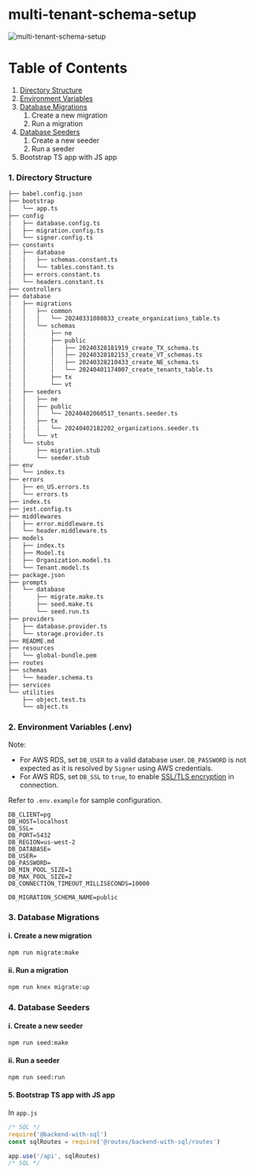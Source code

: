 # multi-tenant-schema-setup

![multi-tenant-schema-setup](https://github.com/kritish-dhaubanjar/multi-tenant-schema-setup/assets/25634165/73b6177b-e650-4231-9814-348ec46bf5a2)

# Table of Contents
1. [Directory Structure](#directory-structure)
2. [Environment Variables](#environment-variables)
3. [Database Migrations](#database-migrations)
   1. Create a new migration
   2. Run a migration
4. [Database Seeders](#database-seeders)
   1. Create a new seeder
   2. Run a seeder
5. Bootstrap TS app with JS app

### 1. Directory Structure

<a name="directory-structure"></a>

```bash
├── babel.config.json
├── bootstrap                                                           # bootstrap with existing api
│   └── app.ts
├── config                                                              # application wide configurations
│   ├── database.config.ts
│   ├── migration.config.ts
│   └── signer.config.ts
├── constants                                                           # application wide constants
│   ├── database
│   │   ├── schemas.constant.ts
│   │   └── tables.constant.ts
│   ├── errors.constant.ts
│   └── headers.constant.ts
├── controllers                                                         # http controllers
├── database                                                            # database migrations, seeders, stubs
│   ├── migrations
│   │   ├── common
│   │   │   └── 20240331080833_create_organizations_table.ts
│   │   └── schemas
│   │       ├── ne
│   │       ├── public
│   │       │   ├── 20240328181919_create_TX_schema.ts
│   │       │   ├── 20240328182153_create_VT_schemas.ts
│   │       │   ├── 20240328210433_create_NE_schema.ts
│   │       │   └── 20240401174007_create_tenants_table.ts
│   │       ├── tx
│   │       └── vt
│   ├── seeders
│   │   ├── ne
│   │   ├── public
│   │   │   └── 20240402060517_tenants.seeder.ts
│   │   ├── tx
│   │   │   └── 20240402182202_organizations.seeder.ts
│   │   └── vt
│   └── stubs
│       ├── migration.stub
│       └── seeder.stub
├── env                                                                 # application wide environment variables
│   └── index.ts
├── errors                                                              # application wide handled exceptions
│   ├── en_US.errors.ts
│   └── errors.ts
├── index.ts
├── jest.config.ts
├── middlewares                                                         # http middlewares
│   ├── error.middleware.ts
│   └── header.middleware.ts
├── models                                                              # DB functional models
│   ├── index.ts
│   ├── Model.ts
│   ├── Organization.model.ts
│   └── Tenant.model.ts
├── package.json
├── prompts                                                             # prompts for migrations, seeders
│   └── database
│       ├── migrate.make.ts
│       ├── seed.make.ts
│       └── seed.run.ts
├── providers                                                           # service providers
│   ├── database.provider.ts
│   └── storage.provider.ts
├── README.md
├── resources                                                           # external resources
│   └── global-bundle.pem
├── routes                                                              # http routes
├── schemas                                                             # object schemas
│   └── header.schema.ts
├── services                                                            # http services
└── utilities                                                           # utilities
    ├── object.test.ts
    └── object.ts
```

### 2. Environment Variables (.env)

<a name="environment-variables"></a>

Note:

- For AWS RDS, set `DB_USER` to a valid database user. `DB_PASSWORD` is not expected as it is resolved by `Signer` using AWS credentials.
- For AWS RDS, set `DB_SSL` to `true`, to enable [SSL/TLS encryption](https://docs.aws.amazon.com/AmazonRDS/latest/UserGuide/UsingWithRDS.SSL.html) in connection.

Refer to `.env.example` for sample configuration.

```
DB_CLIENT=pg
DB_HOST=localhost
DB_SSL=
DB_PORT=5432
DB_REGION=us-west-2
DB_DATABASE=
DB_USER=
DB_PASSWORD=
DB_MIN_POOL_SIZE=1
DB_MAX_POOL_SIZE=2
DB_CONNECTION_TIMEOUT_MILLISECONDS=10000

DB_MIGRATION_SCHEMA_NAME=public
```

### 3. Database Migrations

<a name="database-migrations"></a>

#### i. Create a new migration

```bash
npm run migrate:make
```

#### ii. Run a migration

```bash
npm run knex migrate:up
```

### 4. Database Seeders

<a name="database-seeders"></a>

#### i. Create a new seeder

```bash
npm run seed:make
```

#### ii. Run a seeder

```bash
npm run seed:run
```

#### 5. Bootstrap TS app with JS app

In `app.js`

```javascript
/* SQL */
require('@backend-with-sql')
const sqlRoutes = require('@routes/backend-with-sql/routes')

app.use('/api', sqlRoutes)
/* SQL */
```
